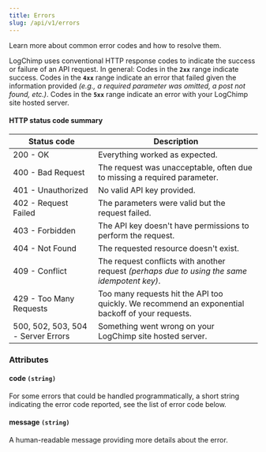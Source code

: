 ```yaml
---
title: Errors
slug: /api/v1/errors
---
```


Learn more about common error codes and how to resolve them.

LogChimp uses conventional HTTP response codes to indicate the success or failure of an API request. In general: Codes in the **`2xx`** range indicate success. Codes in the **`4xx`** range indicate an error that failed given the information provided _(e.g., a required parameter was omitted, a post not found, etc.)_. Codes in the **`5xx`** range indicate an error with your LogChimp site hosted server.

#### HTTP status code summary

| Status code                        | Description                                                                                      |
| ---------------------------------- | ------------------------------------------------------------------------------------------------ |
| 200 - OK                           | Everything worked as expected.                                                                   |
| 400 - Bad Request                  | The request was unacceptable, often due to missing a required parameter.                         |
| 401 - Unauthorized                 | No valid API key provided.                                                                       |
| 402 - Request Failed               | The parameters were valid but the request failed.                                                |
| 403 - Forbidden                    | The API key doesn't have permissions to perform the request.                                     |
| 404 - Not Found                    | The requested resource doesn't exist.                                                            |
| 409 - Conflict                     | The request conflicts with another request _(perhaps due to using the same idempotent key)_.     |
| 429 - Too Many Requests            | Too many requests hit the API too quickly. We recommend an exponential backoff of your requests. |
| 500, 502, 503, 504 - Server Errors | Something went wrong on your LogChimp site hosted server.                                        |

### Attributes

#### code `(string)`

For some errors that could be handled programmatically, a short string indicating the error code reported, see the list of error code below.

#### message `(string)`

A human-readable message providing more details about the error.
